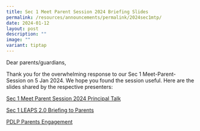 ```yaml
---
title: Sec 1 Meet Parent Session 2024 Briefing Slides
permalink: /resources/announcements/permalink/2024sec1mtp/
date: 2024-01-12
layout: post
description: ""
image: ""
variant: tiptap
---
```

<p>Dear parents/guardians,</p><p>Thank you for the overwhelming response to our Sec 1 Meet-Parent-Session on 5 Jan 2024. We hope you found the session useful. Here are the slides shared by the respective presenters:</p><p><a href="/files/Sec_1_Meet_Parent_Session_2024__P_s_Talk_.pdf" rel="noopener noreferrer nofollow" target="_blank">Sec 1 Meet Parent Session 2024 Principal Talk</a></p><p><a href="/files/Sec_1_LEAPS_2_0_Briefing_to_Parents_5_Jan_2024.pdf" rel="noopener noreferrer nofollow" target="_blank">Sec 1 LEAPS 2.0 Briefing to Parents </a></p><p><a href="/files/PDLP_Parents_Engagement_2024_5_Jan_2024.pdf" rel="noopener noreferrer nofollow" target="_blank">PDLP Parents Engagement </a></p>
